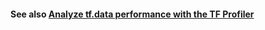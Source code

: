 #### See also [Analyze tf.data performance with the TF Profiler](https://www.tensorflow.org/guide/data_performance_analysis)